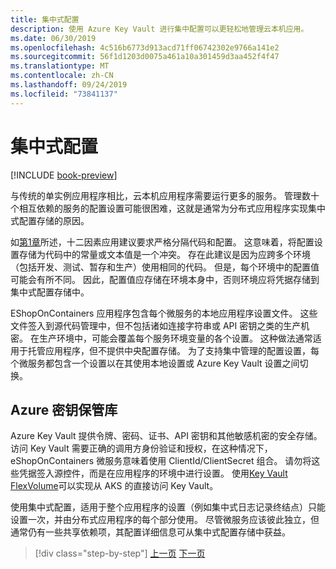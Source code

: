 ```yaml
---
title: 集中式配置
description: 使用 Azure Key Vault 进行集中配置可以更轻松地管理云本机应用。
ms.date: 06/30/2019
ms.openlocfilehash: 4c516b6773d913acd71ff06742302e9766a141e2
ms.sourcegitcommit: 56f1d1203d0075a461a10a301459d3aa452f4f47
ms.translationtype: MT
ms.contentlocale: zh-CN
ms.lasthandoff: 09/24/2019
ms.locfileid: "73841137"
---
```

# <a name="centralized-configuration"></a>集中式配置

[!INCLUDE [book-preview](../../../includes/book-preview.md)]

与传统的单实例应用程序相比，云本机应用程序需要运行更多的服务。 管理数十个相互依赖的服务的配置设置可能很困难，这就是通常为分布式应用程序实现集中式配置存储的原因。

如[第1章](introduction.md)所述，十二因素应用建议要求严格分隔代码和配置。 这意味着，将配置设置存储为代码中的常量或文本值是一个冲突。 存在此建议是因为应跨多个环境（包括开发、测试、暂存和生产）使用相同的代码。 但是，每个环境中的配置值可能会有所不同。 因此，配置值应存储在环境本身中，否则环境应将凭据存储到集中式配置存储中。

EShopOnContainers 应用程序包含每个微服务的本地应用程序设置文件。 这些文件签入到源代码管理中，但不包括诸如连接字符串或 API 密钥之类的生产机密。 在生产环境中，可能会覆盖每个服务环境变量的各个设置。 这种做法通常适用于托管应用程序，但不提供中央配置存储。 为了支持集中管理的配置设置，每个微服务都包含一个设置以在其使用本地设置或 Azure Key Vault 设置之间切换。

## <a name="azure-key-vault"></a>Azure 密钥保管库

Azure Key Vault 提供令牌、密码、证书、API 密钥和其他敏感机密的安全存储。 访问 Key Vault 需要正确的调用方身份验证和授权，在这种情况下，eShopOnContainers 微服务意味着使用 ClientId/ClientSecret 组合。 请勿将这些凭据签入源控件，而是在应用程序的环境中进行设置。 使用[Key Vault FlexVolume](https://github.com/Azure/kubernetes-keyvault-flexvol)可以实现从 AKS 的直接访问 Key Vault。

使用集中式配置，适用于整个应用程序的设置（例如集中式日志记录终结点）只能设置一次，并由分布式应用程序的每个部分使用。 尽管微服务应该彼此独立，但通常仍有一些共享依赖项，其配置详细信息可从集中式配置存储中获益。

>[!div class="step-by-step"]
>[上一页](deploy-eshoponcontainers-azure.md)
>[下一页](scale-applications.md)
